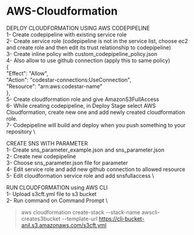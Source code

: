 # AWS-Cloudformation
DEPLOY CLOUDFORMATION USING AWS CODEPIPELINE \
1- Create codepipeline with existing service role \
2- Create service role (codepipeline is not in the service list, choose ec2 and create role and then edit its trust relationship to codepipeline) \
3- Create inline policy with custom_codepipeline_policy.json \
4- Also allow to use github connection (apply this to same policy) \
  { \
            "Effect": "Allow", \
            "Action": "codestar-connections:UseConnection", \
            "Resource": "arn:aws:codestar-name" \
        }, \
5- Create cloudformation role and give AmazonS3FullAccess \
6- While creating codepipeline, in Deploy Stage select AWS Cloudformation, create new one and add newly created cloudformation role. \
7- Codepipeline will build and deploy when you push something to your repository \

CREATE SNS WITH PARAMETER \
1- Create sns_parameter_example.json and sns_parameter.json \
2- Create new codepipeline \
3- Choose sns_parameter.json file for parameter \
4- Edit service role and add new github connection to allowed resource \
5- Edit cloudformation service role and add snsfullaccess \

RUN CLOUDFORMATION using AWS CLI \
1- Upload s3cft.yml file to s3 bucket \
2- Run command on Command Prompt \
>aws cloudformation create-stack --stack-name awscli-creates3bucket --template-url https://cli-bucket-anil.s3.amazonaws.com/s3cft.yml


